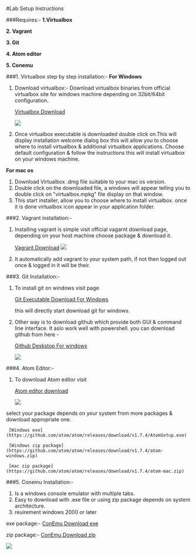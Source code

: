 #Lab Setup Instructions

###Requires:-
**1.Virtualbox**

**2. Vagrant**

**3. Git**

**4. Atom editor**

**5. Conemu**

###1. Virtualbox step by step installation:-
**For Windows**

1. Download virtualbox:- Download virtualbox binaries from official virtualbox site for windows machine depending on 32bit/64bit configuration.

   [Virtualbox Download](https://www.virtualbox.org/wiki/Downloads)
   
   ![](https://github.com/ashwini9860/lab-setup/blob/master/virtualbox.PNG)


2. Once virtualbox executable is downloaded double click on.This will display installation welcome dialog box this will allow you to choose where to install virtualbox & additional virtualbox applications.
Choose default configuration & follow the instructions this will install virtualbox on your windows machine.

**For mac os**

1. Download Virtualbox .dmg file suitable to your mac os version.
2. Double click on the downloaded file, a windows will appear telling you to double click on "virtualbox.mpkg" file display on that window.
3. This start installer, allow you to choose where to install virtualbox. once it is done virtualbox icon appear in your application folder.

###2. Vagrant installation:-

1. Installing vagrant is simple visit official vagarnt download page, depending on your host machine choose package & download it.

    [Vagrant Download](https://www.vagrantup.com/downloads.html)
    ![](https://github.com/ashwini9860/lab-setup/blob/master/vagrant.PNG)
    
2. It automatically add vagrant to your system path, if not then logged out once & logged in it will be their.
   
###3. Git Installation:-

1. To install git on windows visit page

   [Git Executable Download For Windows](https://git-scm.com/download/win)
   
   this will directly start download git for windows.
   
2. Other way is to download github which provide both GUI & command line interface. It aslo work well with powershell. you can download github from here -
  
   [Github Deskstop For windows](http://windows.github.com) 

   ![](https://github.com/ashwini9860/lab-setup/blob/master/git-deskstop.PNG)
   
###4. Atom Editor:-

1. To download Atom editor visit 
  
   [Atom editor download](https://atom.io/)
  
   ![](https://github.com/ashwini9860/lab-setup/blob/master/atom.PNG)

  select your package depends on your system from more packages & download appropriate one.

     [Windows exe](https://github.com/atom/atom/releases/download/v1.7.4/AtomSetup.exe)

     [Windows zip package](https://github.com/atom/atom/releases/download/v1.7.4/atom-windows.zip)
    
     [mac zip package](https://github.com/atom/atom/releases/download/v1.7.4/atom-mac.zip)
   
###5. Conemu Installation:-  

1. Is a windows console emulator with multiple tabs.
2. Easy to download with .exe file or using zip package depends on system architecture.
3. reuirement windows 2000 or later

  exe package:-
 [ConEmu Download exe](http://www.fosshub.com/ConEmu.html/ConEmuSetup.150813g.exe)
 
 zip package:-
 [ConEmu Download zip](http://www.fosshub.com/ConEmu.html/ConEmuPack.150813g.7z)       
 
 ![](https://github.com/ashwini9860/lab-setup/blob/master/Conemu.PNG)
   
   
             
